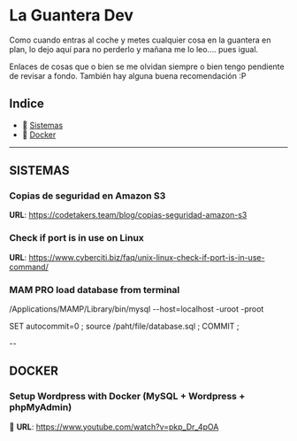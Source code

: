 # La Guantera Dev
Como cuando entras al coche y metes cualquier cosa en la guantera en plan, lo dejo aquí para no perderlo y mañana me lo leo.... pues igual.

Enlaces de cosas que o bien se me olvidan siempre o bien tengo pendiente de revisar a fondo. También hay alguna buena recomendación :P

## Indice

- 💽  [Sistemas](#-conocimientos-sistemas)
- 🐳  [Docker](#-conocimientos-docker)
---

## <a id="-conocimientos-sistemas" /> SISTEMAS

### Copias de seguridad en Amazon S3

**URL**: https://codetakers.team/blog/copias-seguridad-amazon-s3

### Check if port is in use on Linux

**URL**: https://www.cyberciti.biz/faq/unix-linux-check-if-port-is-in-use-command/

### MAM PRO load database from terminal

/Applications/MAMP/Library/bin/mysql --host=localhost -uroot -proot

SET autocommit=0 ; source /paht/file/database.sql ; COMMIT ;

--
## <a id="-conocimientos-docker" /> DOCKER

### Setup Wordpress with Docker (MySQL + Wordpress + phpMyAdmin)

🎥 **URL**: https://www.youtube.com/watch?v=pkp_Dr_4pOA
